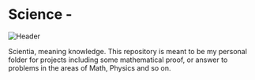 # Science - 
![Header](https://media.giphy.com/media/VVgRNcBKp64NO/giphy.gif)

Scientia, meaning knowledge. This repository is meant to be my personal folder for projects including some mathematical proof, or answer to problems in the areas of Math, Physics and so on. 



